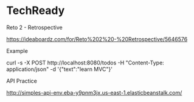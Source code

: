 # TechReady

Reto 2 - Retrospective

https://ideaboardz.com/for/Reto%202%20-%20Retrospective/5646576

Example

curl -s -X POST http://localhost:8080/todos -H "Content-Type: application/json" -d '{"text":"learn MVC"}'


API Practice

http://simples-api-env.eba-y9pnm3jx.us-east-1.elasticbeanstalk.com/